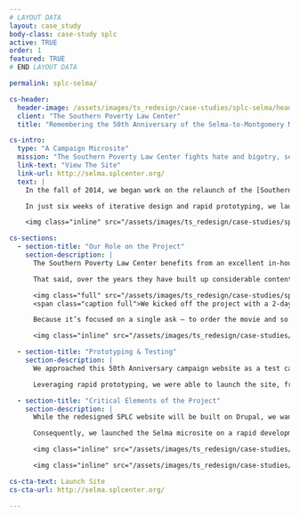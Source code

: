 ```yaml
---
# LAYOUT DATA
layout: case_study
body-class: case-study splc
active: TRUE
order: 1
featured: TRUE
# END LAYOUT DATA

permalink: splc-selma/

cs-header:
  header-image: /assets/images/ts_redesign/case-studies/splc-selma/header1.jpg
  client: "The Southern Poverty Law Center"
  title: "Remembering the 50th Anniversary of the Selma-to-Montgomery March"

cs-intro:
  type: "A Campaign Microsite"
  mission: "The Southern Poverty Law Center fights hate and bigotry, seeking justice for the most vulnerable members of our society."
  link-text: "View The Site"
  link-url: http://selma.splcenter.org/
  text: | 
    In the fall of 2014, we began work on the relaunch of the [Southern Poverty Law Center](http://splcenter.org/) (SPLC) website. Early in the project we recognized that SPLC’s celebration of the 50th Anniversary of the Selma-to-Montgomery March presented a unique opportunity for us to both tell a visually compelling story and to user test the design and content elements we are proposing for the overall website redesign.

    In just six weeks of iterative design and rapid prototyping, we launched the “[Selma: The Bridge to the Ballot](http://selma.splcenter.org/)” campaign site in March of 2015.

    <img class="inline" src="/assets/images/ts_redesign/case-studies/splc-selma/inline1.jpg" alt="Image: photo of the Selma-to-Montgomery March">

cs-sections:
  - section-title: "Our Role on the Project"
    section-description: |
      The Southern Poverty Law Center benefits from an excellent in-house graphic design team, as well as a top-notch digital communications team. They have some of the highest-quality and most compelling multimedia assets of any organization with whom we’ve worked. Their story and their approach to advocacy could not be stronger.

      That said, over the years they have built up considerable content and have experimented with a broad range of messaging strategies. In coming to us, they needed to step back and rethink their approach to content strategy. To structure the story itself, we combined work we had done to define the SPLC’s audiences and available assets culled from a content audit while keeping in mind that the goals of a campaign website are different from the goals of a full site.

      <img class="full" src="/assets/images/ts_redesign/case-studies/splc-selma/full1.jpg" alt="Image: Woman working with many colored sticky notes during project discovery phase">
      <span class="caption full">We kicked off the project with a 2-day onsite discovery engagement with the SPLC team</span>

      Because it’s focused on a single ask – to order the movie and so expand the SPLC’s list of supporters – we determined it was best to strip away most of the opportunities to explore other areas of the SPLC’s work and let the story of the March itself persuade users to take that action. The strategy work we had already completed allowed us to develop the campaign more quickly than would otherwise have been possible, to gorgeous effect.

      <img class="inline" src="/assets/images/ts_redesign/case-studies/splc-selma/inline2.jpg" alt="Image: two views of website - desktop and mobile">

  - section-title: "Prototyping & Testing"
    section-description: |
      We approached this 50th Anniversary campaign website as a test case for a number of visual storytelling elements that we are proposing for the overall SPLC redesign. 

      Leveraging rapid prototyping, we were able to launch the site, from ideation to completion, in just 6 weeks. The user feedback and metrics we collect from this microsite will inform our iterative design of the main website.

  - section-title: "Critical Elements of the Project"
    section-description: |
      While the redesigned SPLC website will be built on Drupal, we wanted to launch this more experimental website on the lightest platform possible, such that we could focus SPLC’s energy and resources on visual storytelling and content strategy. 

      Consequently, we launched the Selma microsite on a rapid development platform, Jekyll. By leveraging Jekyll, we were also able to cut engineering costs by 300%.

      <img class="inline" src="/assets/images/ts_redesign/case-studies/splc-selma/inline3.jpg" alt="Image: Full destop view of site">

      <img class="inline" src="/assets/images/ts_redesign/case-studies/splc-selma/inline4.jpg" alt="Image: mobile website views">

cs-cta-text: Launch Site
cs-cta-url: http://selma.splcenter.org/

---
```

